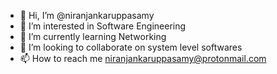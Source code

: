 - 👋 Hi, I’m @niranjankaruppasamy
- 👀 I’m interested in Software Engineering
- 🌱 I’m currently learning Networking
- 💞️ I’m looking to collaborate on system level softwares
- 📫 How to reach me niranjankaruppasamy@protonmail.com

<!---
niranjankaruppasamy/niranjankaruppasamy is a ✨ special ✨ repository because its `README.md` (this file) appears on your GitHub profile.
You can click the Preview link to take a look at your changes.
--->
